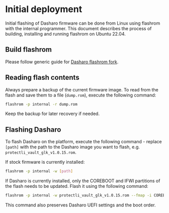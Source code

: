 # Initial deployment

Initial flashing of Dasharo firmware can be done from Linux using flashrom with
the internal programmer. This document describes the process of building,
installing and running flashrom on Ubuntu 22.04.

## Build flashrom

Please follow generic guide for [Dasharo flashrom fork](../../osf-trivia-list/deployment.md#how-to-install-dasharo-flashrom-fork).

## Reading flash contents

Always prepare a backup of the current firmware image. To read from the flash
and save them to a file (`dump.rom`), execute the following command:

```bash
flashrom -p internal -r dump.rom
```

Keep the backup for later recovery if needed.

## Flashing Dasharo

To flash Dasharo on the platform, execute the following command - replace `[path]`
with the path to the Dasharo image you want to flash, e.g. `protectli_vault_glk_v1.0.15.rom`.

If stock firmware is currently installed:

```bash
flashrom -p internal -w [path]
```

If Dasharo is currently installed, only the COREBOOT and IFWI partitions of the
flash needs to be updated. Flash it using the following command:

```bash
flashrom -p internal -w protectli_vault_glk_v1.0.15.rom --fmap -i COREBOOT -i IFWI
```

This command also preserves Dasharo UEFI settings and the boot order.
